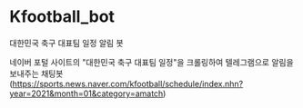 # Kfootball_bot
대한민국 축구 대표팀 일정 알림 봇

네이버 포털 사이트의 "대한민국 축구 대표팀 일정"을 크롤링하여 텔레그램으로 알림을 보내주는 채팅봇
(https://sports.news.naver.com/kfootball/schedule/index.nhn?year=2021&month=01&category=amatch)
